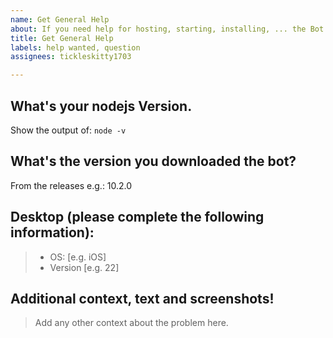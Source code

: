 ```yaml
---
name: Get General Help
about: If you need help for hosting, starting, installing, ... the Bot!
title: Get General Help
labels: help wanted, question
assignees: tickleskitty1703

---
```


## **What's your nodejs Version.**
Show the output of: `node -v`

## **What's the version you downloaded the bot?**
From the releases e.g.: 10.2.0

## **Desktop (please complete the following information):**
> - OS: [e.g. iOS]
> - Version [e.g. 22]

## **Additional context, text and screenshots!**
> Add any other context about the problem here.
